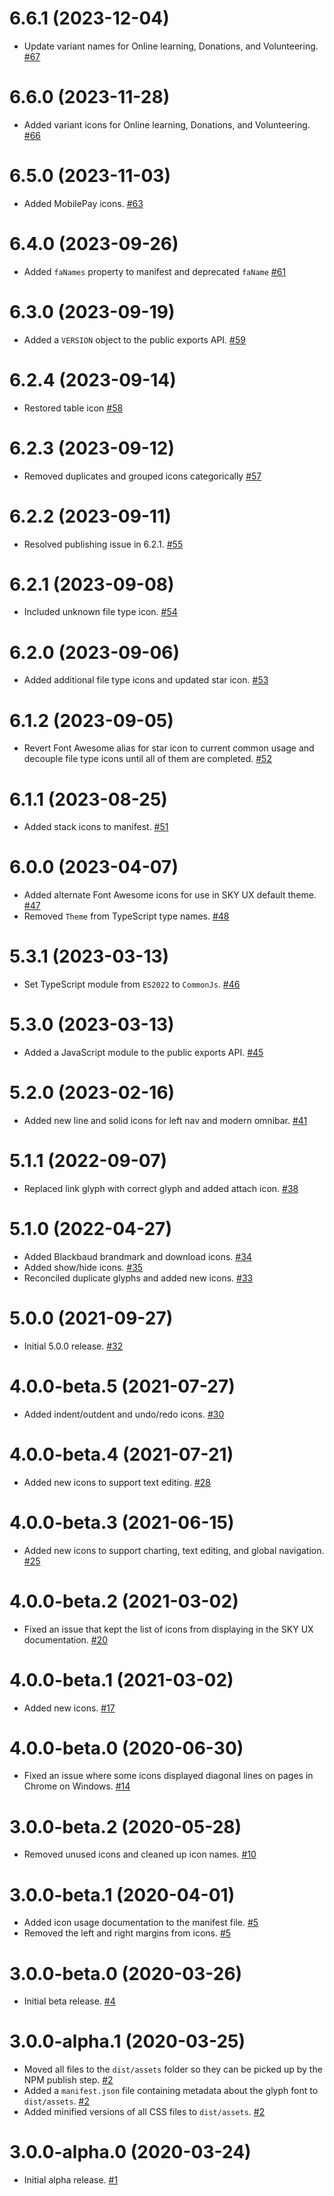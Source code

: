 # 6.6.1 (2023-12-04)

- Update variant names for Online learning, Donations, and Volunteering. [#67](https://github.com/blackbaud/skyux-icons/pull/67)

# 6.6.0 (2023-11-28)

- Added variant icons for Online learning, Donations, and Volunteering. [#66](https://github.com/blackbaud/skyux-icons/pull/66)

# 6.5.0 (2023-11-03)

- Added MobilePay icons. [#63](https://github.com/blackbaud/skyux-icons/pull/63)

# 6.4.0 (2023-09-26)

- Added `faNames` property to manifest and deprecated `faName` [#61](https://github.com/blackbaud/skyux-icons/pull/61)

# 6.3.0 (2023-09-19)

- Added a `VERSION` object to the public exports API. [#59](https://github.com/blackbaud/skyux-icons/pull/59)

# 6.2.4 (2023-09-14)

- Restored table icon [#58](https://github.com/blackbaud/skyux-icons/pull/58)

# 6.2.3 (2023-09-12)

- Removed duplicates and grouped icons categorically [#57](https://github.com/blackbaud/skyux-icons/pull/57)

# 6.2.2 (2023-09-11)

- Resolved publishing issue in 6.2.1. [#55](https://github.com/blackbaud/skyux-icons/pull/55)

# 6.2.1 (2023-09-08)

- Included unknown file type icon. [#54](https://github.com/blackbaud/skyux-icons/pull/54)

# 6.2.0 (2023-09-06)

- Added additional file type icons and updated star icon. [#53](https://github.com/blackbaud/skyux-icons/pull/53)

# 6.1.2 (2023-09-05)

- Revert Font Awesome alias for star icon to current common usage and decouple file type icons until all of them are completed. [#52](https://github.com/blackbaud/skyux-icons/pull/52)

# 6.1.1 (2023-08-25)

- Added stack icons to manifest. [#51](https://github.com/blackbaud/skyux-icons/pull/51)

# 6.0.0 (2023-04-07)

- Added alternate Font Awesome icons for use in SKY UX default theme. [#47](https://github.com/blackbaud/skyux-icons/pull/47)
- Removed `Theme` from TypeScript type names. [#48](https://github.com/blackbaud/skyux-icons/pull/48)

# 5.3.1 (2023-03-13)

- Set TypeScript module from `ES2022` to `CommonJs`. [#46](https://github.com/blackbaud/skyux-icons/pull/46)

# 5.3.0 (2023-03-13)

- Added a JavaScript module to the public exports API. [#45](https://github.com/blackbaud/skyux-icons/pull/45)

# 5.2.0 (2023-02-16)

- Added new line and solid icons for left nav and modern omnibar. [#41](https://github.com/blackbaud/skyux-icons/pull/41)

# 5.1.1 (2022-09-07)

- Replaced link glyph with correct glyph and added attach icon. [#38](https://github.com/blackbaud/skyux-icons/pull/38)

# 5.1.0 (2022-04-27)

- Added Blackbaud brandmark and download icons. [#34](https://github.com/blackbaud/skyux-icons/pull/34)
- Added show/hide icons. [#35](https://github.com/blackbaud/skyux-icons/pull/35)
- Reconciled duplicate glyphs and added new icons. [#33](https://github.com/blackbaud/skyux-icons/pull/33)

# 5.0.0 (2021-09-27)

- Initial 5.0.0 release. [#32](https://github.com/blackbaud/skyux-icons/pull/32)

# 4.0.0-beta.5 (2021-07-27)

- Added indent/outdent and undo/redo icons. [#30](https://github.com/blackbaud/skyux-icons/pull/30)

# 4.0.0-beta.4 (2021-07-21)

- Added new icons to support text editing. [#28](https://github.com/blackbaud/skyux-icons/pull/28)

# 4.0.0-beta.3 (2021-06-15)

- Added new icons to support charting, text editing, and global navigation. [#25](https://github.com/blackbaud/skyux-icons/pull/25)

# 4.0.0-beta.2 (2021-03-02)

- Fixed an issue that kept the list of icons from displaying in the SKY UX documentation. [#20](https://github.com/blackbaud/skyux-icons/pull/20)

# 4.0.0-beta.1 (2021-03-02)

- Added new icons. [#17](https://github.com/blackbaud/skyux-icons/pull/17)

# 4.0.0-beta.0 (2020-06-30)

- Fixed an issue where some icons displayed diagonal lines on pages in Chrome on Windows. [#14](https://github.com/blackbaud/skyux-icons/pull/14)

# 3.0.0-beta.2 (2020-05-28)

- Removed unused icons and cleaned up icon names. [#10](https://github.com/blackbaud/skyux-icons/pull/10)

# 3.0.0-beta.1 (2020-04-01)

- Added icon usage documentation to the manifest file. [#5](https://github.com/blackbaud/skyux-icons/pull/5)
- Removed the left and right margins from icons. [#5](https://github.com/blackbaud/skyux-icons/pull/5)

# 3.0.0-beta.0 (2020-03-26)

- Initial beta release. [#4](https://github.com/blackbaud/skyux-icons/pull/4)

# 3.0.0-alpha.1 (2020-03-25)

- Moved all files to the `dist/assets` folder so they can be picked up by the NPM publish step. [#2](https://github.com/blackbaud/skyux-icons/pull/2)
- Added a `manifest.json` file containing metadata about the glyph font to `dist/assets`. [#2](https://github.com/blackbaud/skyux-icons/pull/2)
- Added minified versions of all CSS files to `dist/assets`. [#2](https://github.com/blackbaud/skyux-icons/pull/2)

# 3.0.0-alpha.0 (2020-03-24)

- Initial alpha release. [#1](https://github.com/blackbaud/skyux-icons/pull/1)
